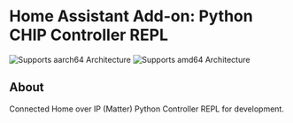 # Home Assistant Add-on: Python CHIP Controller REPL

![Supports aarch64 Architecture][aarch64-shield]
![Supports amd64 Architecture][amd64-shield]

## About

Connected Home over IP (Matter) Python Controller REPL for development.

[aarch64-shield]: https://img.shields.io/badge/aarch64-yes-green.svg
[amd64-shield]: https://img.shields.io/badge/amd64-yes-green.svg
